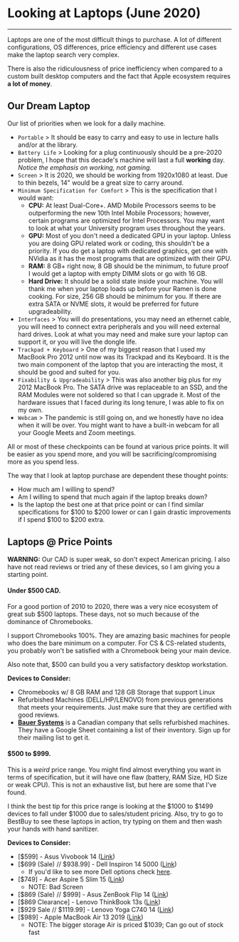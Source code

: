 # Looking at Laptops (June 2020)
---

Laptops are one of the most difficult things to purchase. A lot of different configurations, OS differences, price efficiency and different use cases make the laptop search very complex.

There is also the ridiculousness of price inefficiency when compared to a custom built desktop computers and the fact that Apple ecosystem requires **a lot of money**.

## Our Dream Laptop

Our list of priorities when we look for a daily machine.
- ```Portable``` > It should be easy to carry and easy to use in lecture halls and/or at the library.
- ```Battery Life``` > Looking for a plug continuously should be a pre-2020 problem, I hope that this decade's machine will last a full **working** day. _Notice the emphasis on working, not gaming._
- ```Screen``` > It is 2020, we should be working from 1920x1080 at least. Due to thin bezels, 14" would be a great size to carry around.
- ```Minimum Specification for Comfort``` > This is the specification that I would want:
  - **CPU:** At least Dual-Core+. AMD Mobile Processors seems to be outperforming the new 10th Intel Mobile Processors; however, certain programs are optimized for Intel Processors. You may want to look at what your University program uses throughout the years.
  - **GPU:** Most of you don't need a dedicated GPU in your laptop. Unless you are doing GPU related work or coding, this shouldn't be a priority. If you do get a laptop with dedicated graphics, get one with NVidia as it has the most programs that are optimized with their GPU.
  - **RAM:** 8 GB+ right now, 8 GB should be the minimum, to future proof I would get a laptop with empty DIMM slots or go with 16 GB.
  - **Hard Drive:** It should be a solid state inside your machine. You will thank me when your laptop loads up before your Ramen is done cooking. For size, 256 GB should be minimum for you. If there are extra SATA or NVME slots, it would be preferred for future upgradeability.
- ```Interfaces``` > You will do presentations, you may need an ethernet cable, you will need to connect extra peripherals and you will need external hard drives. Look at what you may need and make sure your laptop can support it, or you will live the dongle life.
- ```Trackpad + Keyboard``` > One of my biggest reason that I used my MacBook Pro 2012 until now was its Trackpad and its Keyboard. It is the two main component of the laptop that you are interacting the most, it should be good and suited for you.
- ```Fixability & Upgradeability``` > This was also another big plus for my 2012 MacBook Pro. The SATA drive was replaceable to an SSD, and the RAM Modules were not soldered so that I can upgrade it. Most of the hardware issues that I faced during its long tenure, I was able to fix on my own.
- ```Webcam``` > The pandemic is still going on, and we honestly have no idea when it will be over. You might want to have a built-in webcam for all your Google Meets and Zoom meetings.

All or most of these checkpoints can be found at various price points. It will be easier as you spend more, and you will be sacrificing/compromising more as you spend less.

The way that I look at laptop purchase are dependent these thought points:
- How much am I willing to spend?
- Am I willing to spend that much again if the laptop breaks down?
- Is the laptop the best one at that price point or can I find similar specifications for $100 to $200 lower or can I gain drastic improvements if I spend $100 to $200 extra.

## Laptops @ Price Points

**WARNING:** Our CAD is super weak, so don't expect American pricing. I also have not read reviews or tried any of these devices, so I am giving you a starting point.

#### Under $500 CAD.

For a good portion of 2010 to 2020, there was a very nice ecosystem of great sub $500 laptops. These days, not so much because of the dominance of Chromebooks.

I support Chromebooks 100%. They are amazing basic machines for people who does the bare minimum on a computer. For CS & CS-related students, you probably won't be satisfied with a Chromebook being your main device.

Also note that, $500 can build you a very satisfactory desktop workstation.

**Devices to Consider:**
- Chromebooks w/ 8 GB RAM and 128 GB Storage that support Linux
- Refurbished Machines (DELL/HP/LENOVO) from previous generations that meets your requirements. Just make sure that they are certified with good reviews.
- **[Bauer Systems](https://www.bauersystems.com/)** is a Canadian company that sells refurbished machines. They have a Google Sheet containing a list of their inventory. Sign up for their mailing list to get it.

#### $500 to $999.

This is a _weird_ price range. You might find almost everything you want in terms of specification, but it will have one flaw (battery, RAM Size, HD Size or weak CPU). This is not an exhaustive list, but here are some that I've found.

I think the best tip for this price range is looking at the $1000 to $1499 devices to fall under $1000 due to sales/student pricing. Also, try to go to BestBuy to see these laptops in action, try typing on them and then wash your hands with hand sanitizer.

**Devices to Consider:**
- [$599] - Asus Vivobook 14 ([Link](https://www.amazon.ca/VivoBook-R5-3500U-Graphics-Fingerprint-X412DA-AB51-CA/dp/B087Z9Y4P2/ref=sr_1_2?dchild=1&pf_rd_i=677252011&pf_rd_m=A3DWYIK6Y9EEQB&pf_rd_p%5B%5D=8e3ff14b-85f7-4673-ab15-5c4b2f5c2e5d&pf_rd_r%5B%5D=76VAMDWW9XCV1BYFYBQC&pf_rd_s=merchandised-search-leftnav&pf_rd_t=101&qid=1593104062&refinements=p_36%3A50000-99900%2Cp_85%3A5690392011%2Cp_n_size_browse-bin%3A7326919011%7C7326920011%7C7326921011%2Cp_n_feature_five_browse-bin%3A7326866011&rnid=7326861011&rps=1&s=electronics&sr=1-2))
- [$699 (Sale) // $938.99] - Dell Inspiron 14 5000 ([Link](https://www.dell.com/en-ca/shop/dell-laptops/inspiron-14-5000-laptop/spd/inspiron-14-5493-laptop/ni145493_sb_h102e))
  - If you'd like to see more Dell options check [here](https://www.dell.com/en-ca/shop/dell-laptops/sr/laptops/13-inch?appliedRefinements=15674,16854,15676,6092).
- [$749] - Acer Aspire 5 Slim 15 ([Link](https://www.amazon.ca/Acer-Aspire-Ci5-1035G1-Windows-A515-55-582M/dp/B0886YBT6H/ref=sr_1_21?dchild=1&pf_rd_i=677252011&pf_rd_m=A3DWYIK6Y9EEQB&pf_rd_p%5B%5D=8e3ff14b-85f7-4673-ab15-5c4b2f5c2e5d&pf_rd_r%5B%5D=76VAMDWW9XCV1BYFYBQC&pf_rd_s=merchandised-search-leftnav&pf_rd_t=101&qid=1593104062&refinements=p_36%3A50000-99900%2Cp_85%3A5690392011%2Cp_n_size_browse-bin%3A7326919011%7C7326920011%7C7326921011%2Cp_n_feature_five_browse-bin%3A7326866011&rnid=7326861011&rps=1&s=electronics&sr=1-21))
  - NOTE: Bad Screen
- [$869 (Sale) // $999] - Asus ZenBook Flip 14 ([Link](https://www.amazon.ca/Asus-UM462DA-AB51-CA-ZenBook-Convertible-R5-3500U/dp/B07RZFQ5HG/ref=sr_1_50?dchild=1&pf_rd_i=677252011&pf_rd_m=A3DWYIK6Y9EEQB&pf_rd_p%5B%5D=8e3ff14b-85f7-4673-ab15-5c4b2f5c2e5d&pf_rd_r%5B%5D=76VAMDWW9XCV1BYFYBQC&pf_rd_s=merchandised-search-leftnav&pf_rd_t=101&qid=1593104081&refinements=p_36%3A50000-99900%2Cp_85%3A5690392011%2Cp_n_size_browse-bin%3A7326919011%7C7326920011%7C7326921011%2Cp_n_feature_five_browse-bin%3A7326866011&rnid=7326861011&rps=1&s=electronics&sr=1-50))
- [$869 Clearance] - Lenovo ThinkBook 13s ([Link](https://www.lenovo.com/ca/en/laptops/thinkpad/thinkbook-series/Lenovo-ThinkBook-13s-IML/p/20RR0033US))
- [$929 Sale // $1119.99] - Lenovo Yoga C740 14 ([Link](https://www.lenovo.com/ca/en/laptops/yoga/700-series/Lenovo-Yoga-C740-14/p/81TCCTO1WWENCA0))
- [$989] - Apple MacBook Air 13 2019 ([Link](https://www.apple.com/ca/shop/refurbished/mac))
  - NOTE: The bigger storage Air is priced $1039; Can go out of stock fast
